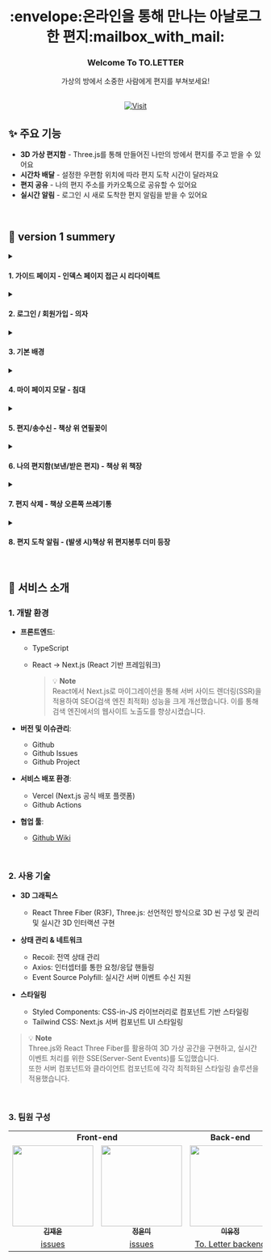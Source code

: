 <div align="center">
<h1> :envelope:온라인을 통해 만나는 아날로그한 편지:mailbox_with_mail: </h1>

<a href="https://www.toletter.co.kr" target="_blank" style="text-decoration: none; display:none"><img src="https://github.com/user-attachments/assets/14ffa9e7-3718-4af8-8935-d8ea6a63dcd0" alt="To.Letter Logo" width="600"></a>

  <h3>Welcome To TO.LETTER</h3>
  <div>가상의 방에서 소중한 사람에게 편지를 부쳐보세요!</div>
  <br/>
  
[![Visit](https://img.shields.io/badge/VISIT-TO.LETTER-FF4154?style=for-the-badge&logoColor=white)](https://www.toletter.co.kr)
</div>

## ✨ 주요 기능

- **3D 가상 편지함** - Three.js를 통해 만들어진 나만의 방에서 편지를 주고 받을 수 있어요
- **시간차 배달** - 설정한 우편함 위치에 따라 편지 도착 시간이 달라져요
- **편지 공유** - 나의 편지 주소를 카카오톡으로 공유할 수 있어요
- **실시간 알림** - 로그인 시 새로 도착한 편지 알림을 받을 수 있어요

<br/>

## :pushpin: version 1 summery
<details>
 <summary><h4>1. 가이드 페이지 - 인덱스 페이지 접근 시 리다이렉트</h4> </summary>
<table >
    <tr>
        <td ><img src="https://github.com/user-attachments/assets/74430186-5db8-4d5e-9d40-6aa842f7eadf" width="580"/></td>
        <td>• To.Letter를 이용하기 위한 <br/>&nbsp&nbsp안내사항 및 사용법 <br/><br/>• 모델 다운로드 완료 시<br/>&nbsp&nbspstart 버튼 활성화</td>
    </tr>
</table>
</details>

<details>
 <summary><h4>2. 로그인 / 회원가입 - 의자</h4></summary>
<table >
    <tr>
        <td><img src="https://github.com/user-attachments/assets/d108733e-9b9d-47a8-b190-0bcc18109ea3" width="400" height="272"></td>
        <td ><img src="https://github.com/user-attachments/assets/76ed7c00-b92b-4bb1-bbbe-a9da9076e355" width="320"> </td>
        <td><img src="https://github.com/user-attachments/assets/7ef5266b-c664-4768-9ce9-fe46518608b7" width="320"></td>
    </tr>
   <tr>
        <td>• 로그인 전 기본 화면 <br/>• 시점 이동 불가</td>
        <td>• (로컬)이메일 인증 미실시 계정<br/>&nbsp&nbsp&nbsp-> 이메일 인증 화면 이동<br/>• 비밀번호 변경 기능 지원</td>
        <td>• 로컬/카카오 회원가입 지원<br/>• 로컬 유저->이메일 인증<br/>• 주소 입력 기능</td>
    </tr>
</table>
</details>
  
<details>
 <summary><h4>3. 기본 배경</h4></summary>
<table >
    <tr>
        <td ><img src="https://github.com/user-attachments/assets/f9147aa3-f697-4c92-a7cc-0bdd8fc77963" width="620"/></td>
        <td>• 방(침대, 책상, 의자, 서랍, 캘린더, 벽걸이 랙, 창문, 커튼 등)<br/>• 야외 풍경(계절 별, 시간대 별, 날씨 별)</td>
    </tr>
</table>
</details>

<details>
 <summary><h4>4. 마이 페이지 모달 - 침대</h4> </summary>
<table >
    <tr>
        <td ><img src="https://github.com/user-attachments/assets/5339368d-9725-48a8-adb9-7c792c9630cb" width="248"/></td>
        <td ><img src="https://github.com/user-attachments/assets/3600498a-49d7-456c-86f7-5b9c3a8bfac1" width="248"/></td>
        <td ><img src="https://github.com/user-attachments/assets/710a87a5-60dd-4431-9dfd-b0fa78ab8177" width="248"/></td>
    </tr>
  <tr>
        <td>• 내 정보 확인 및 수정/로그아웃</td>
        <td>• 이메일 인증 후 비밀번호 변경</td>
        <td>• 비민번호 확인 후 회원 탈퇴</td>
    </tr>
</table>
</details>


<details>
 <summary><h4>5. 편지/송수신 - 책상 위 연필꽂이</h4> </summary>

<table >
    <tr>
        <td> 
          <img src="https://github.com/user-attachments/assets/911127e2-80eb-4d1f-97a4-18ee70037735" width="190"/>
          <img src="https://github.com/user-attachments/assets/2b6717ab-11a8-453f-9445-92bf641ac291" width="190"/>
          <br/>
          <img src="https://github.com/user-attachments/assets/ccf6fccf-401c-42a3-8e10-be75b22f525b" width="380"/>
        </td>
        <td>
          <img src="https://github.com/user-attachments/assets/7559388a-d6c6-4bdc-82b7-aac229cf8d56" width="316"/>
          <br/>
          <img src="https://github.com/user-attachments/assets/291ea84e-bfda-4a05-961a-9e970a950903" width="316"/>
        </td>
    </tr>
    <tr>
        <td>• 수신자 존재 확인 <br/>• 편지 작성<br/>• 보낸 편지함 저장 여부 선택<br>• 설정 우편함 위치 기준 도착 시간 설정</td>
        <td>• 편지 주소 공유 기능<br/>• 카카오톡 공유- 닉네임 공유 기능 포함 <br/>• 페이스북, X, 링크 복사 붙여넣기 - 미리보기 이미지 첨부 </td>
    </tr>
</table>
</details>

<details>
 <summary><h4>6. 나의 편지함(보낸/받은 편지) - 책상 위 책장</h4> </summary>
<table >
    <tr>
        <td></td>
        <td>보낸, 받은 편지, 무한스크롤 적용</td>
    </tr>
</table>
</details>

<details>
 <summary><h4>7. 편지 삭제 - 책상 오른쪽 쓰레기통</h4> </summary>
<table >
  <tr>
        <td>개별 삭제</td>
        <td>목록 선택 삭제</td>
    </tr>
    <tr>
        <td> 개별 삭제</td>
        <td>목록 선택 삭제</td>
    </tr>
</table>
</details>

<details>
 <summary><h4>8. 편지 도착 알림 - (발생 시)책상 위 편지봉투 더미 등장</h4> </summary>
<table >
    <tr>
        <td >
          <img src="https://github.com/user-attachments/assets/4191709a-018a-466b-825b-f22df979b3af" width="496"/>
          <img src="https://github.com/user-attachments/assets/b8d9da52-390d-4333-b8e3-5cbc27c4ed7e" width="200"/>
        </td>
    </tr>
  <tr>
        <td>• 새로운 편지 알람</td>
    </tr>
</table>
</details>


<br/>

## :gift: 서비스 소개

### 1. 개발 환경

- **프론트엔드**: 
    + TypeScript
    + React → Next.js (React 기반 프레임워크) <br/>
    
         > 💡 **Note** <br/>
         > React에서 Next.js로 마이그레이션을 통해 서버 사이드 렌더링(SSR)을 적용하여 SEO(검색 엔진 최적화) 성능을 크게 개선했습니다. 이를 통해 검색 엔진에서의 웹사이트 노출도를 향상시켰습니다.
         
- **버전 및 이슈관리**: 
    - Github
    - Github Issues
    - Github Project
      
- **서비스 배포 환경**: 
    - Vercel (Next.js 공식 배포 플랫폼)
    - Github Actions
      
- **협업 툴**: 
    - [Github Wiki](https://github.com/To-Letter/To-Letter-front/wiki)


<br/>

### 2. 사용 기술


- **3D 그래픽스**
  - React Three Fiber (R3F), Three.js: 선언적인 방식으로 3D 씬 구성 및 관리 및 실시간 3D 인터랙션 구현

- **상태 관리 & 네트워크**
  - Recoil: 전역 상태 관리
  - Axios: 인터셉터를 통한 요청/응답 핸들링
  - Event Source Polyfill: 실시간 서버 이벤트 수신 지원

- **스타일링**
  - Styled Components: CSS-in-JS 라이브러리로 컴포넌트 기반 스타일링
  - Tailwind CSS: Next.js 서버 컴포넌트 UI 스타일링

> 💡 **Note** <br/>
> Three.js와 React Three Fiber를 활용하여 3D 가상 공간을 구현하고, 실시간 이벤트 처리를 위한 SSE(Server-Sent Events)를 도입했습니다. <br/> 또한 서버 컴포넌트와 클라이언트 컴포넌트에 각각 최적화된 스타일링 솔루션을 적용했습니다.

<br/>

### 3. 팀원 구성
<table>
  <tr>
    <td colspan="2" align="center"><strong>Front-end</strong></td>
    <td align="center"><strong>Back-end</strong></td>
  </tr>
  <tr>
    <td align="center">
      <a href="https://github.com/kimjeyoun">
        <img src="https://avatars.githubusercontent.com/u/63177849?v=4" width="160px;" alt=""/><br />
        <sub>
          <b>김재윤</b>
        </sub>
      </a><br />
    </td>
    <td align="center">
      <a href="https://github.com/JeongYunMi">
        <img src="https://avatars.githubusercontent.com/u/50102538?s=96&v=4" width="160px;" alt=""/><br />
        <sub>
          <b>정윤미</b>
        </sub>
      </a><br />
    </td>
    <td align="center">
      <a href="https://github.com/ovo1234">
        <img src="https://avatars.githubusercontent.com/u/79007447?v=4" width="160px;" alt=""/>
        <br />
        <sub>
          <b>이유정</b>
        </sub>
      </a><br />
    </td>
  </tr>
  <tr>
    <td rowspan="1" align="center">
      <a href="https://github.com/To-Letter/To-Letter-front/issues?q=is%3Aissue%20assignee%3Akimjeyoun" title="Code">issues</a>
    </td>
    <td rowspan="1" align="center">
      <a href="https://github.com/To-Letter/To-Letter-front/issues?q=is%3Aissue%20assignee%3AJeongYunMi%20" title="Code">issues</a>
    </td>
    <td rowspan="1" align="center">
      <a href="https://github.com/To-Letter/To-Letter-back" title="Code">To. Letter backend</a>
    </td>
  </tr>
</table>

<br/>

